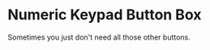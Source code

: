 Numeric Keypad Button Box
=========================
Sometimes you just don't need all those other buttons.
